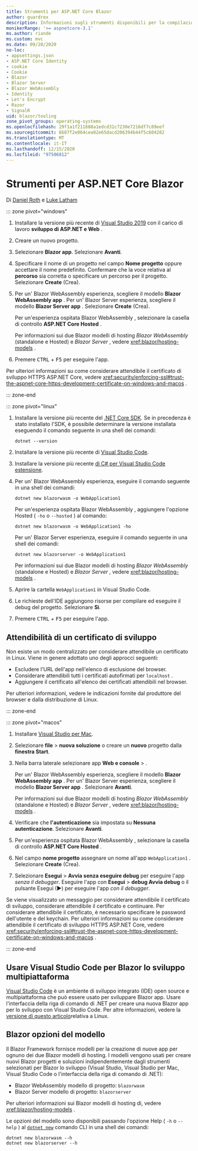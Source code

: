 ```yaml
---
title: Strumenti per ASP.NET Core Blazor
author: guardrex
description: Informazioni sugli strumenti disponibili per la compilazione di Blazor app.
monikerRange: '>= aspnetcore-3.1'
ms.author: riande
ms.custom: mvc
ms.date: 09/28/2020
no-loc:
- appsettings.json
- ASP.NET Core Identity
- cookie
- Cookie
- Blazor
- Blazor Server
- Blazor WebAssembly
- Identity
- Let's Encrypt
- Razor
- SignalR
uid: blazor/tooling
zone_pivot_groups: operating-systems
ms.openlocfilehash: 29f1a1f211688a1edcd31c7230e7216df7c89eef
ms.sourcegitcommit: 6b87f2e064cea02e65dacd206394b44f5c604282
ms.translationtype: MT
ms.contentlocale: it-IT
ms.lasthandoff: 12/15/2020
ms.locfileid: "97506812"
---
```

# <a name="tooling-for-aspnet-core-no-locblazor"></a>Strumenti per ASP.NET Core Blazor

Di [Daniel Roth](https://github.com/danroth27) e [Luke Latham](https://github.com/guardrex)

::: zone pivot="windows"

1. Installare la versione più recente di [Visual Studio 2019](https://visualstudio.microsoft.com/downloads/) con il carico di lavoro **sviluppo di ASP.NET e Web** .

1. Creare un nuovo progetto.

1. Selezionare **Blazor app**. Selezionare **Avanti**.

1. Specificare il nome di un progetto nel campo **Nome progetto** oppure accettare il nome predefinito. Confermare che la voce relativa al **percorso** sia corretta o specificare un percorso per il progetto. Selezionare **Create** (Crea).

1. Per un' Blazor WebAssembly esperienza, scegliere il modello **Blazor WebAssembly app** . Per un' Blazor Server esperienza, scegliere il modello **Blazor Server app** . Selezionare **Create** (Crea).

   Per un'esperienza ospitata Blazor WebAssembly , selezionare la casella di controllo **ASP.NET Core Hosted** .

   Per informazioni sui due Blazor modelli di hosting *Blazor WebAssembly* (standalone e Hosted) e *Blazor Server* , vedere <xref:blazor/hosting-models> .

1. Premere <kbd>CTRL</kbd> + <kbd>F5</kbd> per eseguire l'app.

Per ulteriori informazioni su come considerare attendibile il certificato di sviluppo HTTPS ASP.NET Core, vedere <xref:security/enforcing-ssl#trust-the-aspnet-core-https-development-certificate-on-windows-and-macos> .

::: zone-end

::: zone pivot="linux"

1. Installare la versione più recente del [.NET Core SDK](https://dotnet.microsoft.com/download). Se in precedenza è stato installato l'SDK, è possibile determinare la versione installata eseguendo il comando seguente in una shell dei comandi:

   ```dotnetcli
   dotnet --version
   ```

1. Installare la versione più recente di [Visual Studio Code](https://code.visualstudio.com).

1. Installare la versione più recente [di C# per Visual Studio Code estensione](https://marketplace.visualstudio.com/items?itemName=ms-dotnettools.csharp).

1. Per un' Blazor WebAssembly esperienza, eseguire il comando seguente in una shell dei comandi:

   ```dotnetcli
   dotnet new blazorwasm -o WebApplication1
   ```

   Per un'esperienza ospitata Blazor WebAssembly , aggiungere l'opzione Hosted ( `-ho` o `--hosted` ) al comando:
   
   ```dotnetcli
   dotnet new blazorwasm -o WebApplication1 -ho
   ```
   
   Per un' Blazor Server esperienza, eseguire il comando seguente in una shell dei comandi:

   ```dotnetcli
   dotnet new blazorserver -o WebApplication1
   ```

   Per informazioni sui due Blazor modelli di hosting *Blazor WebAssembly* (standalone e Hosted) e *Blazor Server* , vedere <xref:blazor/hosting-models> .

1. Aprire la cartella `WebApplication1` in Visual Studio Code.

1. Le richieste dell'IDE aggiungono risorse per compilare ed eseguire il debug del progetto. Selezionare **Sì**.

1. Premere <kbd>CTRL</kbd> + <kbd>F5</kbd> per eseguire l'app.

## <a name="trust-a-development-certificate"></a>Attendibilità di un certificato di sviluppo

Non esiste un modo centralizzato per considerare attendibile un certificato in Linux. Viene in genere adottato uno degli approcci seguenti:

* Escludere l'URL dell'app nell'elenco di esclusione del browser.
* Considerare attendibili tutti i certificati autofirmati per `localhost` .
* Aggiungere il certificato all'elenco dei certificati attendibili nel browser.

Per ulteriori informazioni, vedere le indicazioni fornite dal produttore del browser e dalla distribuzione di Linux.

::: zone-end

::: zone pivot="macos"

1. Installare [Visual Studio per Mac](https://visualstudio.microsoft.com/vs/mac/).

1. Selezionare **file**  >  **nuova soluzione** o creare un **nuovo** progetto dalla **finestra Start**.

1. Nella barra laterale selezionare app **Web e console**  >  .

   Per un' Blazor WebAssembly esperienza, scegliere il modello **Blazor WebAssembly app** . Per un' Blazor Server esperienza, scegliere il modello **Blazor Server app** . Selezionare **Avanti**.

   Per informazioni sui due Blazor modelli di hosting *Blazor WebAssembly* (standalone e Hosted) e *Blazor Server* , vedere <xref:blazor/hosting-models> .

1. Verificare che **l'autenticazione** sia impostata su **Nessuna autenticazione**. Selezionare **Avanti**.

1. Per un'esperienza ospitata Blazor WebAssembly , selezionare la casella di controllo **ASP.NET Core Hosted** .

1. Nel campo **nome progetto** assegnare un nome all'app `WebApplication1` . Selezionare **Create** (Crea).

1. Selezionare **Esegui**  >  **Avvia senza eseguire debug** per eseguire l'app *senza il debugger*. Eseguire l'app con **Esegui**  >  **debug Avvia debug** o il pulsante Esegui (&#9654;) per eseguire l'app *con il debugger*.

Se viene visualizzato un messaggio per considerare attendibile il certificato di sviluppo, considerare attendibile il certificato e continuare. Per considerare attendibile il certificato, è necessario specificare le password dell'utente e del keychain. Per ulteriori informazioni su come considerare attendibile il certificato di sviluppo HTTPS ASP.NET Core, vedere <xref:security/enforcing-ssl#trust-the-aspnet-core-https-development-certificate-on-windows-and-macos> .

::: zone-end

## <a name="use-visual-studio-code-for-cross-platform-no-locblazor-development"></a>Usare Visual Studio Code per Blazor lo sviluppo multipiattaforma

[Visual Studio Code](https://code.visualstudio.com/) è un ambiente di sviluppo integrato (IDE) open source e multipiattaforma che può essere usato per sviluppare Blazor app. Usare l'interfaccia della riga di comando di .NET per creare una nuova Blazor app per lo sviluppo con Visual Studio Code. Per altre informazioni, vedere la [versione di questo articolo](/aspnet/core/blazor/tooling?pivots=linux)relativa a Linux.

## <a name="no-locblazor-template-options"></a>Blazor opzioni del modello

Il Blazor Framework fornisce modelli per la creazione di nuove app per ognuno dei due Blazor modelli di hosting. I modelli vengono usati per creare nuovi Blazor progetti e soluzioni indipendentemente dagli strumenti selezionati per Blazor lo sviluppo (Visual Studio, Visual Studio per Mac, Visual Studio Code o l'interfaccia della riga di comando di .NET):

* Blazor WebAssembly modello di progetto: `blazorwasm`
* Blazor Server modello di progetto: `blazorserver`

Per ulteriori informazioni sui Blazor modelli di hosting di, vedere <xref:blazor/hosting-models> .

Le opzioni del modello sono disponibili passando l'opzione Help ( `-h` o `--help` ) al [`dotnet new`](/dotnet/core/tools/dotnet-new) comando CLI in una shell dei comandi:

```dotnetcli
dotnet new blazorwasm --h
dotnet new blazorserver --h
```
